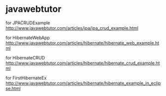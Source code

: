 # javawebtutor

for JPACRUDExample
  http://www.javawebtutor.com/articles/jpa/jpa_crud_example.html

for HibernateWebApp
  http://www.javawebtutor.com/articles/hibernate/hibernate_web_example.html

for HibernateCRUD
  http://www.javawebtutor.com/articles/hibernate/hibernate_crud_example.html

for FirstHibernateEx
  http://www.javawebtutor.com/articles/hibernate/hibernate_example_in_eclipse.html
